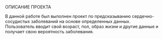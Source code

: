 ОПИСАНИЕ ПРОЕКТА

В данной работе был выполнен проект по предсказыванию сердечно-сосудистых заболеваний на основе определенных данных. Пользователь вводит свой возраст, пол, образ жизни и другие данные и получает свою вероятность заболевания.
